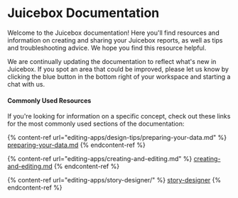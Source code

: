 # Juicebox Documentation

Welcome to the Juicebox documentation! Here you'll find resources and information on creating and sharing your Juicebox reports, as well as tips and troubleshooting advice. We hope you find this resource helpful.&#x20;

We are continually updating the documentation to reflect what's new in Juicebox. If you spot an area that could be improved, please let us know by clicking the blue button in the bottom right of your workspace and starting a chat with us.&#x20;

#### Commonly Used Resources

If you're looking for information on a specific concept, check out these links for the most commonly used sections of the documentation:

{% content-ref url="editing-apps/design-tips/preparing-your-data.md" %}
[preparing-your-data.md](editing-apps/design-tips/preparing-your-data.md)
{% endcontent-ref %}

{% content-ref url="editing-apps/creating-and-editing.md" %}
[creating-and-editing.md](editing-apps/creating-and-editing.md)
{% endcontent-ref %}

{% content-ref url="editing-apps/story-designer/" %}
[story-designer](editing-apps/story-designer/)
{% endcontent-ref %}

